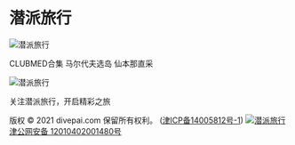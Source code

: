 # 潜派旅行

![潜派旅行](/static/index/images/logo.png)

CLUBMED合集 马尔代夫选岛 仙本那直采

![潜派旅行](/static/index/images/wechat_divepai.jpg)

关注潜派旅行，开启精彩之旅

版权 © 2021 divepai.com 保留所有权利。 ([津ICP备14005812号-1](https://beian.miit.gov.cn/)) 
[![潜派旅行](/static/index/images/beian_0.png)津公网安备 12010402001480号](https://www.beian.gov.cn/portal/registerSystemInfo?recordcode=12010402001480)